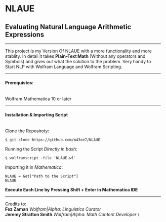 # NLAUE
## Evaluating Natural Language Arithmetic Expressions 

______________________________________________________
This project is my Version Of NLAUE with a more functionality and more stablity. In detail it takes **Plain-Text Math** (Without any operators and Symbols) and gives out what the solution to the problem. Very handy to Start NLP with Wolfram Language and Wolfram Scripting.
______________________________________________________

#### Prerequistes: 
 \
Wolfram Mathematica 10 or later 
______________________________________________________

#### Installation & Importing Script
 \
Clone the Reposiroty: 
```
$ git clone https://github.com/n43ee7/NLAUE
```
Running the Script _Directly in bash_:
```
$ wolframscript -file 'NLAUE.wl' 
```
Importing it in _Mathematica_:
```
NLAUE = Get["Path to the Script"]
NLAUE 
```
**Execute Each Line by Pressing Shift + Enter in Mathematica IDE**
______________________________________________________

Credits to:      \
**Fez Zaman** _Wolfram|Alpha: Linguistics Curator_ \
**Jeremy Stratton Smith** _Wolfram|Alpha: Math Content Developer_ \
